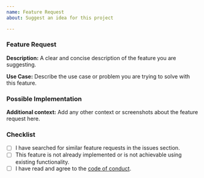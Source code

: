 ```yaml
---
name: Feature Request
about: Suggest an idea for this project

---
```


### Feature Request

**Description:**
A clear and concise description of the feature you are suggesting.

**Use Case:**
Describe the use case or problem you are trying to solve with this feature.

### Possible Implementation

**Additional context:**
Add any other context or screenshots about the feature request here.

### Checklist

- [ ] I have searched for similar feature requests in the issues section.
- [ ] This feature is not already implemented or is not achievable using existing functionality.
- [ ] I have read and agree to the [code of conduct](/CODE_OF_CONDUCT.md).
